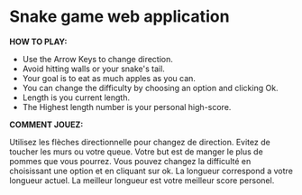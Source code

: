 # Snake game web application

**HOW TO PLAY:**

- Use the Arrow Keys to change direction.
- Avoid hitting walls or your snake's tail.
- Your goal is to eat as much apples as you can.
- You can change the difficulty by choosing an option and clicking Ok.
- Length is you current length.
- The Highest length number is your personal high-score.

**COMMENT JOUEZ:**

Utilisez les flèches directionnelle pour changez de direction.
Evitez de toucher les murs ou votre queue.
Votre but est de manger le plus de pommes que vous pourrez.
Vous pouvez changez la difficulté en choisissant une option et en cliquant sur ok.
La longueur correspond a votre longueur actuel.
La meilleur longueur est votre meilleur score personel.
